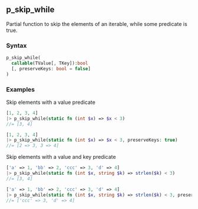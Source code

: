 [//]: # (This file is autogenerated)

## p_skip_while

Partial function to skip the elements of an iterable, while some predicate is true.

### Syntax
```php
p_skip_while(
  callable(TValue[, TKey]):bool
  [, preserveKeys: bool = false]
)
```

### Examples
Skip elements with a value predicate
```php
[1, 2, 3, 4]
|> p_skip_while(static fn (int $x) => $x < 3)
//= [3, 4]
```
```php
[1, 2, 3, 4]
|> p_skip_while(static fn (int $x) => $x < 3, preserveKeys: true)
//= [2 => 3, 3 => 4]
```
Skip elements with a value and key predicate
```php
['a' => 1, 'bb' => 2, 'ccc' => 3, 'd' => 4]
|> p_skip_while(static fn (int $x, string $k) => strlen($k) < 3)
//= [3, 4]
```
```php
['a' => 1, 'bb' => 2, 'ccc' => 3, 'd' => 4]
|> p_skip_while(static fn (int $x, string $k) => strlen($k) < 3, preserveKeys: true)
//= ['ccc' => 3, 'd' => 4]
```

